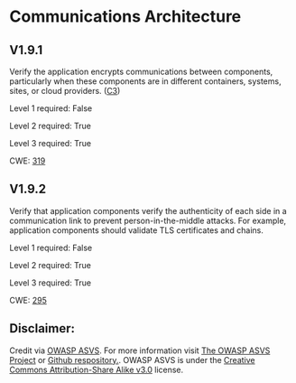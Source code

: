 #  Communications Architecture

## V1.9.1

Verify the application encrypts communications between components, particularly when these components are in different containers, systems, sites, or cloud providers. ([C3](https://owasp.org/www-project-proactive-controls/#div-numbering))

Level 1 required: False

Level 2 required: True

Level 3 required: True

CWE: [319](https://cwe.mitre.org/data/definitions/319)

## V1.9.2

Verify that application components verify the authenticity of each side in a communication link to prevent person-in-the-middle attacks. For example, application components should validate TLS certificates and chains.

Level 1 required: False

Level 2 required: True

Level 3 required: True

CWE: [295](https://cwe.mitre.org/data/definitions/295)



## Disclaimer:

Credit via [OWASP ASVS](https://owasp.org/www-project-application-security-verification-standard/). For more information visit [The OWASP ASVS Project](https://owasp.org/www-project-application-security-verification-standard/) or [Github respository.](https://github.com/OWASP/ASVS). OWASP ASVS is under the [Creative Commons Attribution-Share Alike v3.0](https://creativecommons.org/licenses/by-sa/3.0/) license.
